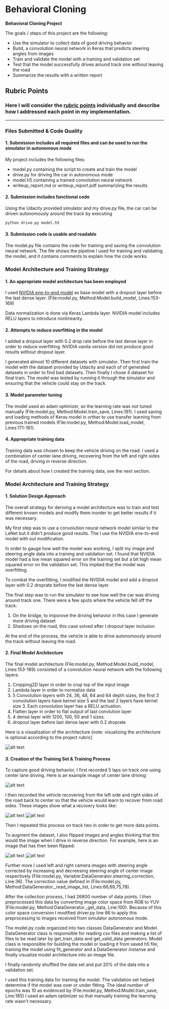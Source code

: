# **Behavioral Cloning** 

**Behavioral Cloning Project**

The goals / steps of this project are the following:
* Use the simulator to collect data of good driving behavior
* Build, a convolution neural network in Keras that predicts steering angles from images
* Train and validate the model with a training and validation set
* Test that the model successfully drives around track one without leaving the road
* Summarize the results with a written report


[//]: # (Image References)

[image1]: ./examples/model.svg "Model Visualization"
[image2]: ./examples/center_of_road.jpg "Center of road"
[image3]: ./examples/recover_from_right.jpg "Recovery Image"
[image4]: ./examples/recover_from_left.jpg "Recovery Image"
[image6]: ./examples/normal.jpg "Normal Image"
[image7]: ./examples/flipped.jpg "Flipped Image"

## Rubric Points
### Here I will consider the [rubric points](https://review.udacity.com/#!/rubrics/432/view) individually and describe how I addressed each point in my implementation.  

---
### Files Submitted & Code Quality

#### 1. Submission includes all required files and can be used to run the simulator in autonomous mode

My project includes the following files:
* model.py containing the script to create and train the model
* drive.py for driving the car in autonomous mode
* model.h5 containing a trained convolution neural network 
* writeup_report.md or writeup_report.pdf summarizing the results

#### 2. Submission includes functional code
Using the Udacity provided simulator and my drive.py file, the car can be driven autonomously around the track by executing 
```sh
python drive.py model.h5
```

#### 3. Submission code is usable and readable

The model.py file contains the code for training and saving the convolution neural network. The file shows the pipeline I used for training and validating the model, and it contains comments to explain how the code works.

### Model Architecture and Training Strategy

#### 1. An appropriate model architecture has been employed

I used [NVIDIA ene-to-end model](https://arxiv.org/abs/1604.07316) as base model with a dropout layer before the last dense layer. (File:model.py, Method:Model.build_model, Lines:153-169)

Data normalization is done via Keras Lambda layer. NVIDIA model includes RELU layers to introduce nonlinearity.

#### 2. Attempts to reduce overfitting in the model

I added a dropout layer with 0.2 drop rate before the last dense layer in order to reduce overfitting.
NVIDIA vanila version did not produce good results without dropout layer.

I generated almost 10 different datasets with simulator. Then first train the model with the dataset provided by Udacity and each of of generated datasets in order to find bad datasets. Then finally I chose 4 dataset for final train. The model was tested by running it through the simulator and ensuring that the vehicle could stay on the track.

#### 3. Model parameter tuning

The model used an adam optimizer, so the learning rate was not tuned manually (File:model.py, Method:Model.train_save, Lines:191).
I used saving and loading methods of Keras model in orther to use transfer learning from previous trained models (File:model.py, Method:Model.load_model, Lines:171-181).

#### 4. Appropriate training data

Training data was chosen to keep the vehicle driving on the road. I used a combination of center lane driving, recovering from the left and right sides of the road, driving in reverse direction.

For details about how I created the training data, see the next section. 

### Model Architecture and Training Strategy

#### 1. Solution Design Approach

The overall strategy for deriving a model architecture was to train and test different known models and modify them inorder to get better results if it was necessary.

My first step was to use a convolution neural network model similar to the LeNet but it didn't produce good results. The I use the NVIDIA ene-to-end model with out modification.

In order to gauge how well the model was working, I split my image and steering angle data into a training and validation set. I found that NVIDIA model had a low mean squared error on the training set but a bit high mean squared error on the validation set. This implied that the model was overfitting. 

To combat the overfitting, I modified the NVIDIA model and add a dropout layer with 0.2 droprate before the last dense layer.

The final step was to run the simulator to see how well the car was driving around track one. There were a few spots where the vehicle fell off the track:
1. On the bridge, to imporove the driving behavior in this case I generate more driving dataset
2. Shadows on the road, this case solved after I dropout layer inclusion

At the end of the process, the vehicle is able to drive autonomously around the track without leaving the road.

#### 2. Final Model Architecture

The final model architecture (File:model.py, Method:Model.build_model, Lines:153-169) consisted of a convolution neural network with the following layers:
1. Cropping2D layer in order to crop top of the input image
2. Lambda layer in order to normalize data
3. 5 Convolution layers with 24, 36, 48, 64 and 64 depth sizes, the first 3 convolution layers have kernel size 5 and the last 2 layers have kernel size 3. Each convolution layer has a RELU activation.
4. Flatten layer in order to flat output of last convlution layer
5. 4 dense layer with 1200, 100, 50 and 1 sizes.
6. dropout layer before last dense layer with 0.2 droprate


Here is a visualization of the architecture (note: visualizing the architecture is optional according to the project rubric)

![alt text][image1]

#### 3. Creation of the Training Set & Training Process

To capture good driving behavior, I first recorded 5 laps on track one using center lane driving. Here is an example image of center lane driving:

![alt text][image2]

I then recorded the vehicle recovering from the left side and right sides of the road back to center so that the vehicle would learn to recover from road sides. These images show what a recovery looks like:

![alt text][image3]
![alt text][image4]

Then I repeated this process on track two in order to get more data points.

To augment the dataset, I also flipped images and angles thinking that this would the image when I drive in reverse direction. For example, here is an image that has then been flipped:

![alt text][image6]
![alt text][image7]

Further more I used left and right camera images with steering angle corrected by increasing and decreesing steering angle of center image respectively (File:model.py, Variable:DataGenerator.steering\_correction, Line:36). The correction value defined in (File:model.py, Method:DataGenerator.\_read\_image\_list, Lines:66,69,75,78).

After the collection process, I had 26800 number of data points. I then preprocessed this data by converting image color space from RGB to YUV (File:model.py, Method:DataGenerator.\_get\_data, Line:100). Because of this color space conversion I modified driver.py line 66 to apply this preprocessing to images received from simulator autonomous mode.

The model.py code organized into two classes DataGenerator and Model. DataGenerator class is responsible for reading csv files and making a list of files to be read later by get\_train\_data and get\_valid\_data generators. Model class is responsible for building the model or loading it from saved h5 file, training the model using fit_generator and a DataGenerator instanse and finally visualize model architecture into an image file.

I finally randomly shuffled the data set and put 20% of the data into a validation set. 

I used this training data for training the model. The validation set helped determine if the model was over or under fitting. The ideal number of epochs was 10 as evidenced by (File:model.py, Method:Model.train_save, Line:185) I used an adam optimizer so that manually training the learning rate wasn't necessary.
